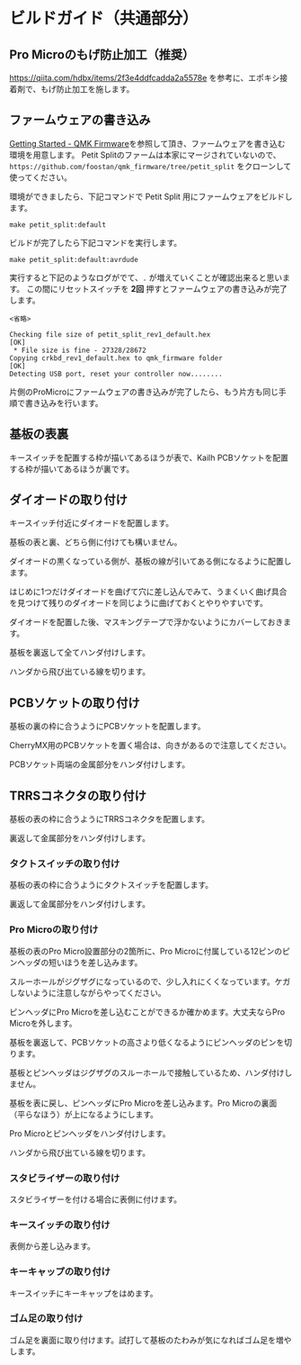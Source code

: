 # ビルドガイド（共通部分）

## Pro Microのもげ防止加工（推奨）
https://qiita.com/hdbx/items/2f3e4ddfcadda2a5578e
を参考に、エポキシ接着剤で、もげ防止加工を施します。

## ファームウェアの書き込み
[Getting Started - QMK Firmware](https://docs.qmk.fm/#/newbs_getting_started)を参照して頂き、ファームウェアを書き込む環境を用意します。
Petit Splitのファームは本家にマージされていないので、`https://github.com/foostan/qmk_firmware/tree/petit_split` をクローンして使ってください。

環境ができましたら、下記コマンドで Petit Split 用にファームウェアをビルドします。

```
make petit_split:default
```

ビルドが完了したら下記コマンドを実行します。

```
make petit_split:default:avrdude
```

実行すると下記のようなログがでて、`.` が増えていくことが確認出来ると思います。
この間にリセットスイッチを __2回__ 押すとファームウェアの書き込みが完了します。

```
<省略>

Checking file size of petit_split_rev1_default.hex                                                        [OK]
 * File size is fine - 27328/28672
Copying crkbd_rev1_default.hex to qmk_firmware folder                                               [OK]
Detecting USB port, reset your controller now........
```

片側のProMicroにファームウェアの書き込みが完了したら、もう片方も同じ手順で書き込みを行います。

## 基板の表裏
キースイッチを配置する枠が描いてあるほうが表で、Kailh PCBソケットを配置する枠が描いてあるほうが裏です。

## ダイオードの取り付け
キースイッチ付近にダイオードを配置します。

基板の表と裏、どちら側に付けても構いません。

ダイオードの黒くなっている側が、基板の線が引いてある側になるように配置します。

はじめに1つだけダイオードを曲げて穴に差し込んでみて、うまくいく曲げ具合を見つけて残りのダイオードを同じように曲げておくとやりやすいです。

ダイオードを配置した後、マスキングテープで浮かないようにカバーしておきます。

基板を裏返して全てハンダ付けします。

ハンダから飛び出ている線を切ります。

## PCBソケットの取り付け
基板の裏の枠に合うようにPCBソケットを配置します。

CherryMX用のPCBソケットを置く場合は、向きがあるので注意してください。

PCBソケット両端の金属部分をハンダ付けします。

## TRRSコネクタの取り付け
基板の表の枠に合うようにTRRSコネクタを配置します。

裏返して金属部分をハンダ付けします。

### タクトスイッチの取り付け
基板の表の枠に合うようにタクトスイッチを配置します。

裏返して金属部分をハンダ付けします。

### Pro Microの取り付け
基板の表のPro Micro設置部分の2箇所に、Pro Microに付属している12ピンのピンヘッダの短いほうを差し込みます。

スルーホールがジグザグになっているので、少し入れにくくなっています。ケガしないように注意しながらやってください。

ピンヘッダにPro Microを差し込むことができるか確かめます。大丈夫ならPro Microを外します。

基板を裏返して、PCBソケットの高さより低くなるようにピンヘッダのピンを切ります。

基板とピンヘッダはジグザグのスルーホールで接触しているため、ハンダ付けしません。

基板を表に戻し、ピンヘッダにPro Microを差し込みます。Pro Microの裏面（平らなほう）が上になるようにします。

Pro Microとピンヘッダをハンダ付けします。

ハンダから飛び出ている線を切ります。

### スタビライザーの取り付け
スタビライザーを付ける場合に表側に付けます。

### キースイッチの取り付け
表側から差し込みます。

### キーキャップの取り付け
キースイッチにキーキャップをはめます。

### ゴム足の取り付け
ゴム足を裏面に取り付けます。試打して基板のたわみが気になればゴム足を増やします。
